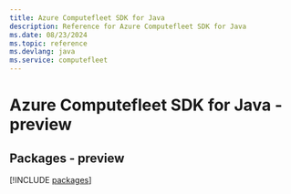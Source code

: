 ```yaml
---
title: Azure Computefleet SDK for Java
description: Reference for Azure Computefleet SDK for Java
ms.date: 08/23/2024
ms.topic: reference
ms.devlang: java
ms.service: computefleet
---
```

# Azure Computefleet SDK for Java - preview
## Packages - preview
[!INCLUDE [packages](computefleet-index.md)]